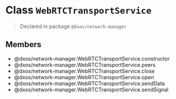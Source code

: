 # Class `WebRTCTransportService`
> Declared in package `@dxos/network-manager`

## Members
- @dxos/network-manager.WebRTCTransportService.constructor
- @dxos/network-manager.WebRTCTransportService.peers
- @dxos/network-manager.WebRTCTransportService.close
- @dxos/network-manager.WebRTCTransportService.open
- @dxos/network-manager.WebRTCTransportService.sendData
- @dxos/network-manager.WebRTCTransportService.sendSignal
